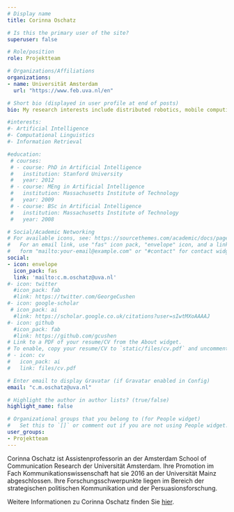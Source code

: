 ```yaml
---
# Display name
title: Corinna Oschatz

# Is this the primary user of the site?
superuser: false

# Role/position
role: Projektteam

# Organizations/Affiliations
organizations:
- name: Universität Amsterdam
  url: "https://www.feb.uva.nl/en"

# Short bio (displayed in user profile at end of posts)
bio: My research interests include distributed robotics, mobile computing and programmable matter.

#interests:
#- Artificial Intelligence
#- Computational Linguistics
#- Information Retrieval

#education:
 # courses:
 # - course: PhD in Artificial Intelligence
 #   institution: Stanford University
 #   year: 2012
 # - course: MEng in Artificial Intelligence
 #   institution: Massachusetts Institute of Technology
 #   year: 2009
 # - course: BSc in Artificial Intelligence
 #   institution: Massachusetts Institute of Technology
 #   year: 2008

# Social/Academic Networking
# For available icons, see: https://sourcethemes.com/academic/docs/page-builder/#icons
#   For an email link, use "fas" icon pack, "envelope" icon, and a link in the
#   form "mailto:your-email@example.com" or "#contact" for contact widget.
social:
- icon: envelope
  icon_pack: fas
  link: 'mailto:c.m.oschatz@uva.nl'
#- icon: twitter
  #icon_pack: fab
  #link: https://twitter.com/GeorgeCushen
#- icon: google-scholar
 # icon_pack: ai
  #link: https://scholar.google.co.uk/citations?user=sIwtMXoAAAAJ
#- icon: github
  #icon_pack: fab
  #link: https://github.com/gcushen
# Link to a PDF of your resume/CV from the About widget.
# To enable, copy your resume/CV to `static/files/cv.pdf` and uncomment the lines below.
# - icon: cv
#   icon_pack: ai
#   link: files/cv.pdf

# Enter email to display Gravatar (if Gravatar enabled in Config)
email: "c.m.oschatz@uva.nl"

# Highlight the author in author lists? (true/false)
highlight_name: false

# Organizational groups that you belong to (for People widget)
#   Set this to `[]` or comment out if you are not using People widget.
user_groups:
- Projektteam
---
```


Corinna Oschatz ist Assistenprofessorin an der Amsterdam School of Communication Research der Universität Amsterdam. Ihre Promotion im Fach Kommunikationswissenschaft hat sie 2016 an der Universität Mainz abgeschlossen. Ihre Forschungsschwerpunkte liegen im Bereich der strategischen politischen Kommunikation und der Persuasionsforschung.

Weitere Informationen zu Corinna Oschatz finden Sie <a href="https://www.feb.uva.nl/en/profile/o/s/c.m.oschatz/c.m.oschatz.html?origin=FedfLwcOQvudaYuxtk0OMA" target="_blank">hier</a>.

